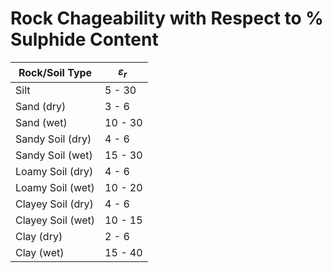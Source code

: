 # Rock Chageability with Respect to % Sulphide Content

| **Rock/Soil Type** | $`\varepsilon_r\;`$ |
|--------------------|---------------------|
| Silt               | 5 - 30              |
| Sand (dry)         | 3 - 6               |
| Sand (wet)         | 10 - 30             |
| Sandy Soil (dry)   | 4 - 6               |
| Sandy Soil (wet)   | 15 - 30             |
| Loamy Soil (dry)   | 4 - 6               |
| Loamy Soil (wet)   | 10 - 20             |
| Clayey Soil (dry)  | 4 - 6               |
| Clayey Soil (wet)  | 10 - 15             |
| Clay (dry)         | 2 - 6               |
| Clay (wet)         | 15 - 40             |
